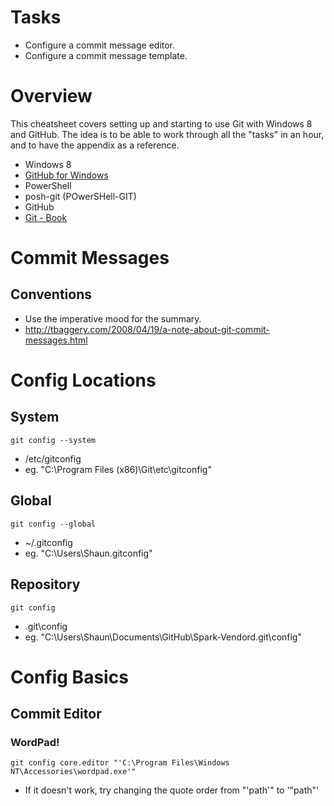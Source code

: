 # Tasks

* Configure a commit message editor.
* Configure a commit message template.

# Overview

This cheatsheet covers setting up and starting to use Git with Windows 8 and GitHub.
The idea is to be able to work through all the "tasks" in an hour, and to have the appendix as a reference.

* Windows 8
* [GitHub for Windows](http://windows.github.com/)
* PowerShell
* posh-git (POwerSHell-GIT)
* GitHub
* [Git - Book](http://www.git-scm.com/book)

# Commit Messages

## Conventions

* Use the imperative mood for the summary.
* http://tbaggery.com/2008/04/19/a-note-about-git-commit-messages.html

# Config Locations 

## System

    git config --system
    
* /etc/gitconfig  
* eg. "C:\Program Files (x86)\Git\etc\gitconfig"

## Global

    git config --global
    
* ~/.gitconfig  
* eg. "C:\Users\Shaun\.gitconfig"

## Repository

    git config 

* .git\config  
* eg. "C:\Users\Shaun\Documents\GitHub\Spark-Vendord\.git\config"

# Config Basics

## Commit Editor

### WordPad!

    git config core.editor "'C:\Program Files\Windows NT\Accessories\wordpad.exe'"
    
* If it doesn't work, try changing the quote order from "'path'" to '"path"'
